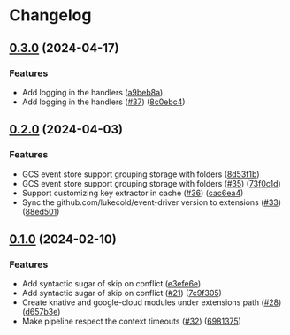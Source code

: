 # Changelog

## [0.3.0](https://github.com/lukecold/event-driver/compare/v0.2.0...v0.3.0) (2024-04-17)


### Features

* Add logging in the handlers ([a9beb8a](https://github.com/lukecold/event-driver/commit/a9beb8aa8db2f068f9f0d6f1b4f1d41451b8f6ee))
* Add logging in the handlers ([#37](https://github.com/lukecold/event-driver/issues/37)) ([8c0ebc4](https://github.com/lukecold/event-driver/commit/8c0ebc4441df2dbed1af20e381583622ab9234c5))

## [0.2.0](https://github.com/lukecold/event-driver/compare/v0.1.0...v0.2.0) (2024-04-03)


### Features

* GCS event store support grouping storage with folders ([8d53f1b](https://github.com/lukecold/event-driver/commit/8d53f1b29b01df3640ecafa942c6df203d7d4ac1))
* GCS event store support grouping storage with folders ([#35](https://github.com/lukecold/event-driver/issues/35)) ([73f0c1d](https://github.com/lukecold/event-driver/commit/73f0c1df0978aa07509c75dc236e77fe9d63ee29))
* Support customizing key extractor in cache ([#36](https://github.com/lukecold/event-driver/issues/36)) ([cac6ea4](https://github.com/lukecold/event-driver/commit/cac6ea4d8f95bf6c9b60a73210d2a358684c42d6))
* Sync the github.com/lukecold/event-driver version to extensions ([#33](https://github.com/lukecold/event-driver/issues/33)) ([88ed501](https://github.com/lukecold/event-driver/commit/88ed50113460b35babf33006eb178363e37c8335))

## [0.1.0](https://github.com/lukecold/event-driver/compare/0.0.3...v0.1.0) (2024-02-10)


### Features

* Add syntactic sugar of skip on conflict ([e3efe6e](https://github.com/lukecold/event-driver/commit/e3efe6ed63ccdb2a883989dd13fac9c96046f42a))
* Add syntactic sugar of skip on conflict ([#21](https://github.com/lukecold/event-driver/issues/21)) ([7c9f305](https://github.com/lukecold/event-driver/commit/7c9f30572408302bd4dc852733698587c3138f80))
* Create knative and google-cloud modules under extensions path ([#28](https://github.com/lukecold/event-driver/issues/28)) ([d657b3e](https://github.com/lukecold/event-driver/commit/d657b3e0e048b25fac1cc7ea0fb3cebe8f5499a2))
* Make pipeline respect the context timeouts ([#32](https://github.com/lukecold/event-driver/issues/32)) ([6981375](https://github.com/lukecold/event-driver/commit/698137570c890b2943f66b80b4cb43683eaa6a73))
